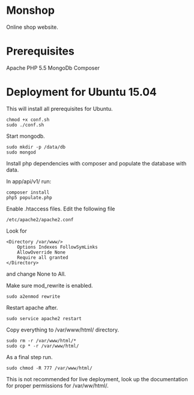 # Monshop

Online shop website.

# Prerequisites
Apache
PHP 5.5
MongoDb
Composer

# Deployment for Ubuntu 15.04
This will install all prerequisites for Ubuntu.
```
chmod +x conf.sh
sudo ./conf.sh
```

Start mongodb.
```
sudo mkdir -p /data/db
sudo mongod
```

Install php dependencies with composer and populate the database with data.

In app/api/v1/ run:
```
composer install
php5 populate.php
```

Enable .htaccess files.
Edit the following file
```
/etc/apache2/apache2.conf
```
Look for
```
<Directory /var/www/>
    Options Indexes FollowSymLinks
    AllowOverride None
    Require all granted
</Directory>
```
and change None to All.

Make sure mod_rewrite is enabled.
```
sudo a2enmod rewrite
```
Restart apache after.
```
sudo service apache2 restart
```

Copy everything to /var/www/html/ directory.
```
sudo rm -r /var/www/html/*
sudo cp * -r /var/www/html/
```

As a final step run.
```
sudo chmod -R 777 /var/www/html/
```

This is not recommended for live deployment, look up the documentation for proper permissions for /var/ww/html/.
